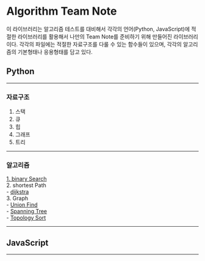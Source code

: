 # Algorithm Team Note

이 라이브러리는 알고리즘 테스트를 대비해서 각각의 언어(Python, JavaScript)에 적절한 라이브러리를 활용해서 나만의 Team Note를 준비하기 위해 만들어진 라이브러리이다.
각각의 파일에는 적절한 자료구조를 다룰 수 있는 함수들이 있으며, 각각의 알고리즘의 기본형태나 응용형태를 담고 있다.


## Python
-------------------
### 자료구조

1. 스택
2. 큐
3. 힙
4. 그래프
5. 트리

-------------------

### 알고리즘

[1. binary Search](Python/binary.py) <br>
2. shortest Path <br>
    - [dijkstra](Python/shortest_Path.py) <br>
3. Graph <br>
    - [Union Find](Python/Union_Find.py) <br>
    - [Spanning Tree](Python/Spanning_Tree.py) <br>
    - [Topology Sort](Python/Topology_Sort.py) <br>

-------------
## JavaScript
-------------

